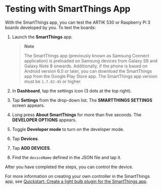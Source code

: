 # Testing with SmartThings App

With the SmartThings app, you can test the ARTIK 530 or Raspberry Pi 3 boards developed by you. To test the boards:

1.  Launch the **SmartThings** app.

    > **Note**
    >
    >  The SmartThings app (previously known as Samsung Connect application) is preloaded on Samsung devices from Galaxy S8 and Galaxy Note 8 onwards. Additionally, if the phone is based on Android version 6.0 or later, you can download the SmartThings app from the Google Play Store app. The SmartThings app version must be `1.7.02-45` or higher.

2.  In **Dashboard**, tap the settings icon (3 dots at the top right).
3.  Tap **Settings** from the drop-down list. The **SMARTTHINGS SETTINGS** screen appears.
4.  Long press **About SmartThings** for more than five seconds. The **DEVELOPER OPTIONS** appears.
5.  Toggle **Developer mode** to turn on the developer mode.
6.  Tap **Devices**.
7.  Tap **ADD DEVICES**.
8.  Find the `deviceName` defined in the JSON file and tap it.

After you have completed the steps, you can control the device.

For more information on creating your own controller in the SmartThings app, see [Quickstart: Create a light bulb plugin for the SmartThings app](https://smartthings.developer.samsung.com/develop/api/ocf/quickstart.html).

